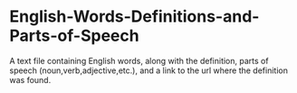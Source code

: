 # English-Words-Definitions-and-Parts-of-Speech
A text file containing English words, along with the definition, parts of speech (noun,verb,adjective,etc.), and a link to the url where the definition was found.
